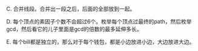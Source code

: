 C. 合并线段。合并出一段之后，后面的全部放到一起。

D. 每个顶点的素因子个数不会超过6个。枚举每个顶点过最终的path，然后枚举gcd，然后看它的儿子里面是gcd的倍数的最多延伸多长。

E. 每个bill都是独立的，那么对于每个钱包，都是小边放进小边，大边放进大边。

